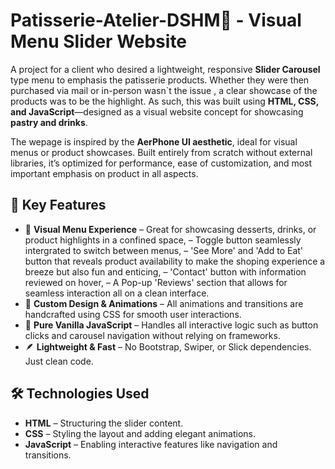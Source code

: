 # Patisserie-Atelier-DSHM🍰 - Visual Menu Slider Website

A project for a client who desired a lightweight, responsive **Slider Carousel** type menu to emphasis the patisserie products.
Whether they were then purchased via mail or in-person wasn`t the issue , a clear showcase of the products was to be the highlight. 
As such, this was built using **HTML, CSS, and JavaScript**—designed as a visual website concept for showcasing **pastry and drinks**.

The wepage is inspired by the **AerPhone UI aesthetic**, ideal for visual menus or product showcases.
Built entirely from scratch without external libraries, it’s optimized for performance, ease of customization, and most important emphasis on product in all aspects.

## 🎯 Key Features

- 🍩 **Visual Menu Experience**
– Great for showcasing desserts, drinks, or product highlights in a confined space,
– Toggle button seamlessly intergrated to switch between menus,
– 'See More' and 'Add to Eat' button that reveals product availability to make the shoping experience a breeze but also fun and enticing,
– 'Contact' button with information reviewed on hover,
– A Pop-up 'Reviews' section that allows for seamless interaction all on a clean interface.
- 🎨 **Custom Design & Animations** – All animations and transitions are handcrafted using CSS for smooth user interactions.
- 🧠 **Pure Vanilla JavaScript** – Handles all interactive logic such as button clicks and carousel navigation without relying on frameworks.
- 🪶 **Lightweight & Fast** – No Bootstrap, Swiper, or Slick dependencies. Just clean code.

## 🛠️ Technologies Used

- **HTML** – Structuring the slider content.
- **CSS** – Styling the layout and adding elegant animations.
- **JavaScript** – Enabling interactive features like navigation and transitions.
